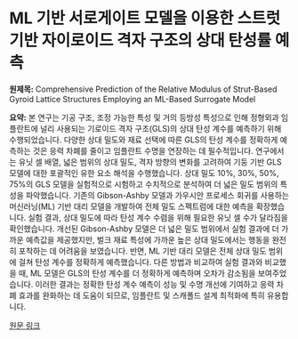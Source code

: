 # ML 기반 서로게이트 모델을 이용한 스트럿 기반 자이로이드 격자 구조의 상대 탄성률 예측

**원제목:** Comprehensive Prediction of the Relative Modulus of Strut-Based Gyroid Lattice Structures Employing an ML-Based Surrogate Model

**요약:** 본 연구는 기공 구조, 조정 가능한 특성 및 거의 등방성 특성으로 인해 정형외과 임플란트에 널리 사용되는 기로이드 격자 구조(GLS)의 상대 탄성 계수를 예측하기 위해 수행되었습니다.  다양한 상대 밀도와 재료 선택에 따른 GLS의 탄성 계수를 정확하게 예측하는 것은 응력 차폐를 줄이고 임플란트 수명을 연장하는 데 필수적입니다.  연구에서는 유닛 셀 배열, 넓은 범위의 상대 밀도, 격자 방향의 변화를 고려하여 기둥 기반 GLS 모델에 대한 포괄적인 유한 요소 해석을 수행했습니다. 상대 밀도 10%, 30%, 50%, 75%의 GLS 모델을 실험적으로 시험하고 수치적으로 분석하여 더 넓은 밀도 범위의 특성을 파악했습니다. 기존의 Gibson-Ashby 모델과 가우시안 프로세스 회귀를 사용하는 머신러닝(ML) 기반 대리 모델을 개발하여 전체 밀도 스펙트럼에 대한 예측을 확장했습니다.  실험 결과, 상대 밀도에 따라 탄성 계수 수렴을 위해 필요한 유닛 셀 수가 달라짐을 확인했습니다. 개선된 Gibson-Ashby 모델은 더 넓은 밀도 범위에서 실험 결과에 더 가까운 예측값을 제공했지만, 벌크 재료 특성에 가까운 높은 상대 밀도에서는 행동을 완전히 포착하는 데 어려움을 보였습니다. 반면, ML 기반 대리 모델은 전체 상대 밀도 범위에 걸쳐 탄성 계수를 정확하게 예측했습니다. 다른 방법과 비교하여 실험 결과와 비교했을 때, ML 모델은 GLS의 탄성 계수를 더 정확하게 예측하며 오차가 감소됨을 보여주었습니다. 이러한 결과는 정확한 탄성 계수 예측이 성능 및 수명 개선에 기여하고 응력 차폐 효과를 완화하는 데 도움이 되므로, 임플란트 및 스캐폴드 설계 최적화에 특히 유용합니다.

[원문 링크](https://pubmed.ncbi.nlm.nih.gov/40693698/)
